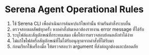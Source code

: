 # Serena Agent Operational Rules

1. ใช้ Serena CLI เพื่อดำเนินการค้นหา/แก้ไขเท่านั้น ห้ามรันคำสั่งระบบอื่น
2. ตรวจสอบผลลัพธ์ทุกครั้ง หากคำสั่งล้มเหลวต้องรายงาน error message ที่ได้รับ
3. ระบุไฟล์และสัญลักษณ์ที่กระทบเสมอ เพื่อให้การตรวจสอบย้อนหลังทำได้ง่าย
4. ไม่แก้ไขไฟล์หรือสัญลักษณ์ที่ไม่ได้รับอนุญาตจากคำสั่งที่ได้รับมา
5. ก่อนเรียกใช้เครื่องมือ ให้ตรวจสอบว่า argument ที่ส่งต่อถูกต้องและปลอดภัย
